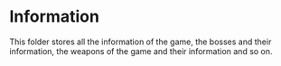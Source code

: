 # Information
This folder stores all the information of the game, the bosses and their information, the weapons of the game and their information and so on.